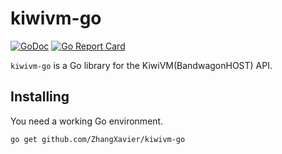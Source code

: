 # kiwivm-go

[![GoDoc](https://img.shields.io/badge/pkg.go.dev-doc-blue)](http://pkg.go.dev/github.com/ZhangXavier/kiwivm-go)
[![Go Report Card](https://goreportcard.com/badge/github.com/ZhangXavier/kiwivm-go)](https://goreportcard.com/report/github.com/ZhangXavier/kiwivm-go)

`kiwivm-go` is a Go library for the KiwiVM(BandwagonHOST) API.

## Installing

You need a working Go environment.

```shell
go get github.com/ZhangXavier/kiwivm-go
```
